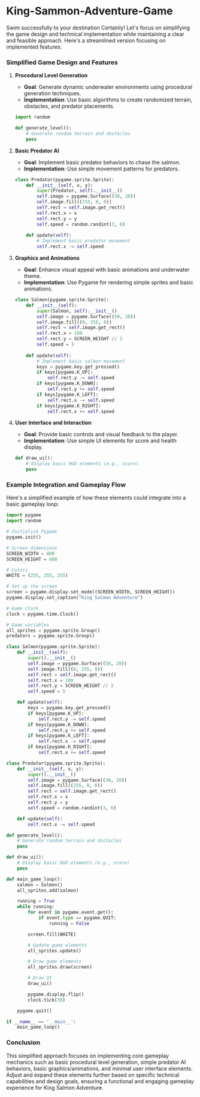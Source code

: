 # King-Sammon-Adventure-Game
Swim successfully to your destination
Certainly! Let's focus on simplifying the game design and technical implementation while maintaining a clear and feasible approach. Here's a streamlined version focusing on implemented features:

### Simplified Game Design and Features

1. **Procedural Level Generation**

   - **Goal**: Generate dynamic underwater environments using procedural generation techniques.
   - **Implementation**: Use basic algorithms to create randomized terrain, obstacles, and predator placements.

   ```python
   import random

   def generate_level():
       # Generate random terrain and obstacles
       pass
   ```

2. **Basic Predator AI**

   - **Goal**: Implement basic predator behaviors to chase the salmon.
   - **Implementation**: Use simple movement patterns for predators.

   ```python
   class Predator(pygame.sprite.Sprite):
       def __init__(self, x, y):
           super(Predator, self).__init__()
           self.image = pygame.Surface((30, 20))
           self.image.fill((255, 0, 0))
           self.rect = self.image.get_rect()
           self.rect.x = x
           self.rect.y = y
           self.speed = random.randint(3, 6)
       
       def update(self):
           # Implement basic predator movement
           self.rect.x -= self.speed
   ```

3. **Graphics and Animations**

   - **Goal**: Enhance visual appeal with basic animations and underwater theme.
   - **Implementation**: Use Pygame for rendering simple sprites and basic animations.

   ```python
   class Salmon(pygame.sprite.Sprite):
       def __init__(self):
           super(Salmon, self).__init__()
           self.image = pygame.Surface((50, 20))
           self.image.fill((0, 255, 0))
           self.rect = self.image.get_rect()
           self.rect.x = 100
           self.rect.y = SCREEN_HEIGHT // 2
           self.speed = 5
       
       def update(self):
           # Implement basic salmon movement
           keys = pygame.key.get_pressed()
           if keys[pygame.K_UP]:
               self.rect.y -= self.speed
           if keys[pygame.K_DOWN]:
               self.rect.y += self.speed
           if keys[pygame.K_LEFT]:
               self.rect.x -= self.speed
           if keys[pygame.K_RIGHT]:
               self.rect.x += self.speed
   ```

4. **User Interface and Interaction**

   - **Goal**: Provide basic controls and visual feedback to the player.
   - **Implementation**: Use simple UI elements for score and health display.

   ```python
   def draw_ui():
       # Display basic HUD elements (e.g., score)
       pass
   ```

### Example Integration and Gameplay Flow

Here's a simplified example of how these elements could integrate into a basic gameplay loop:

```python
import pygame
import random

# Initialize Pygame
pygame.init()

# Screen dimensions
SCREEN_WIDTH = 800
SCREEN_HEIGHT = 600

# Colors
WHITE = (255, 255, 255)

# Set up the screen
screen = pygame.display.set_mode((SCREEN_WIDTH, SCREEN_HEIGHT))
pygame.display.set_caption("King Salmon Adventure")

# Game clock
clock = pygame.time.Clock()

# Game variables
all_sprites = pygame.sprite.Group()
predators = pygame.sprite.Group()

class Salmon(pygame.sprite.Sprite):
    def __init__(self):
        super().__init__()
        self.image = pygame.Surface((50, 20))
        self.image.fill((0, 255, 0))
        self.rect = self.image.get_rect()
        self.rect.x = 100
        self.rect.y = SCREEN_HEIGHT // 2
        self.speed = 5

    def update(self):
        keys = pygame.key.get_pressed()
        if keys[pygame.K_UP]:
            self.rect.y -= self.speed
        if keys[pygame.K_DOWN]:
            self.rect.y += self.speed
        if keys[pygame.K_LEFT]:
            self.rect.x -= self.speed
        if keys[pygame.K_RIGHT]:
            self.rect.x += self.speed

class Predator(pygame.sprite.Sprite):
    def __init__(self, x, y):
        super().__init__()
        self.image = pygame.Surface((30, 20))
        self.image.fill((255, 0, 0))
        self.rect = self.image.get_rect()
        self.rect.x = x
        self.rect.y = y
        self.speed = random.randint(3, 6)

    def update(self):
        self.rect.x -= self.speed

def generate_level():
    # Generate random terrain and obstacles
    pass

def draw_ui():
    # Display basic HUD elements (e.g., score)
    pass

def main_game_loop():
    salmon = Salmon()
    all_sprites.add(salmon)

    running = True
    while running:
        for event in pygame.event.get():
            if event.type == pygame.QUIT:
                running = False

        screen.fill(WHITE)

        # Update game elements
        all_sprites.update()

        # Draw game elements
        all_sprites.draw(screen)

        # Draw UI
        draw_ui()

        pygame.display.flip()
        clock.tick(30)

    pygame.quit()

if __name__ == '__main__':
    main_game_loop()
```

### Conclusion

This simplified approach focuses on implementing core gameplay mechanics such as basic procedural level generation, simple predator AI behaviors, basic graphics/animations, and minimal user interface elements. Adjust and expand these elements further based on specific technical capabilities and design goals, ensuring a functional and engaging gameplay experience for King Salmon Adventure.
